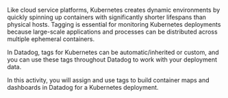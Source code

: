 Like cloud service platforms, Kubernetes creates dynamic environments by quickly spinning up containers with significantly shorter lifespans than physical hosts. Tagging is essential for monitoring Kubernetes deployments because large-scale applications and processes can be distributed across multiple ephemeral containers.

In Datadog, tags for Kubernetes can be automatic/inherited or custom, and you can use these tags throughout Datadog to work with your deployment data.

In this activity, you will assign and use tags to build container maps and dashboards in Datadog for a Kubernetes deployment.